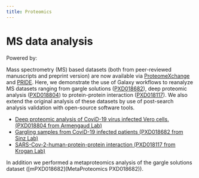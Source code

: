 ```yaml
---
title: Proteomics
---
```


# MS data analysis


<p class="shieldlist">
Powered by:
<FlatShield label="usegalaxy" message="eu" href="https://usegalaxy.eu"/>
<FlatShield label="usegalaxy" message="fr" href="https://usegalaxy.fr"/>
</p>



Mass spectrometry (MS) based datasets (both from peer-reviewed manuscripts and preprint version) are now available
via [ProteomeXchange](https://massive.ucsd.edu/ProteoSAFe/static/corona-mass-kb.jsp) and
[PRIDE](https://www.ebi.ac.uk/pride/archive?filter=project_tags_facet%3D%3DSars-cov-2). Here, we demonstrate the use of
Galaxy workflows to reanalyze MS datasets ranging from gargle solutions ([PXD018682](PXD018682)),
deep proteomic analysis ([PXD018804](PXD018804)) to protein-protein interaction ([PXD018117](PXD018594)).
We also extend the original analysis of these datasets by use of post-search analysis validation  with open-source software tools.  

  * [Deep proteomic analysis of CoviD-19 virus infected Vero cells. (PXD018804 from Armengaud Lab)](PXD018804)
  * [Gargling samples from CoviD-19 infected patients (PXD018682 from Sinz Lab)](PXD018682)
  * [SARS-Cov-2-human-protein-protein interaction (PXD018117 from Krogan Lab)](PXD018594)

In addition we performed a metaproteomics analysis of the gargle solutions dataset ([mPXD018682](MetaProteomics PXD018682)).



